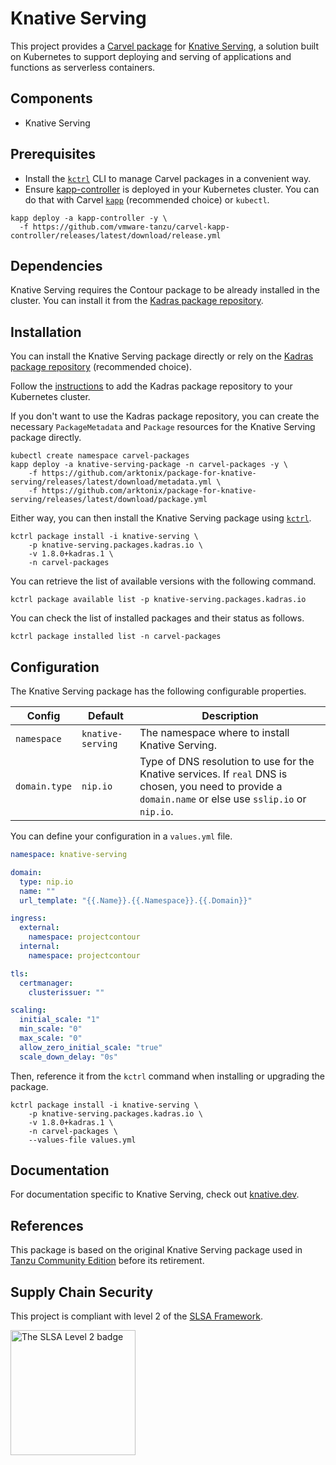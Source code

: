 # Knative Serving

This project provides a [Carvel package](https://carvel.dev/kapp-controller/docs/latest/packaging) for [Knative Serving](https://knative.dev/docs/serving), a solution built on Kubernetes to support deploying and serving of applications and functions as serverless containers.

## Components

* Knative Serving

## Prerequisites

* Install the [`kctrl`](https://carvel.dev/kapp-controller/docs/latest/install/#installing-kapp-controller-cli-kctrl) CLI to manage Carvel packages in a convenient way.
* Ensure [kapp-controller](https://carvel.dev/kapp-controller) is deployed in your Kubernetes cluster. You can do that with Carvel
[`kapp`](https://carvel.dev/kapp/docs/latest/install) (recommended choice) or `kubectl`.

```shell
kapp deploy -a kapp-controller -y \
  -f https://github.com/vmware-tanzu/carvel-kapp-controller/releases/latest/download/release.yml
```

## Dependencies

Knative Serving requires the Contour package to be already installed in the cluster. You can install it
from the [Kadras package repository](https://github.com/arktonix/carvel-packages).

## Installation

You can install the Knative Serving package directly or rely on the [Kadras package repository](https://github.com/arktonix/carvel-packages)
(recommended choice).

Follow the [instructions](https://github.com/arktonix/carvel-packages) to add the Kadras package repository to your Kubernetes cluster.

If you don't want to use the Kadras package repository, you can create the necessary `PackageMetadata` and
`Package` resources for the Knative Serving package directly.

```shell
kubectl create namespace carvel-packages
kapp deploy -a knative-serving-package -n carvel-packages -y \
    -f https://github.com/arktonix/package-for-knative-serving/releases/latest/download/metadata.yml \
    -f https://github.com/arktonix/package-for-knative-serving/releases/latest/download/package.yml
```

Either way, you can then install the Knative Serving package using [`kctrl`](https://carvel.dev/kapp-controller/docs/latest/install/#installing-kapp-controller-cli-kctrl).

```shell
kctrl package install -i knative-serving \
    -p knative-serving.packages.kadras.io \
    -v 1.8.0+kadras.1 \
    -n carvel-packages
```

You can retrieve the list of available versions with the following command.

```shell
kctrl package available list -p knative-serving.packages.kadras.io
```

You can check the list of installed packages and their status as follows.

```shell
kctrl package installed list -n carvel-packages
```

## Configuration

The Knative Serving package has the following configurable properties.

| Config | Default | Description |
|-------|-------------------|-------------|
| `namespace` | `knative-serving` | The namespace where to install Knative Serving. |
| `domain.type` | `nip.io` | Type of DNS resolution to use for the Knative services. If `real` DNS is chosen, you need to provide a `domain.name` or else use `sslip.io` or `nip.io`. |

You can define your configuration in a `values.yml` file.

```yaml
namespace: knative-serving

domain:
  type: nip.io
  name: ""
  url_template: "{{.Name}}.{{.Namespace}}.{{.Domain}}"

ingress:
  external:
    namespace: projectcontour
  internal:
    namespace: projectcontour

tls:
  certmanager:
    clusterissuer: ""

scaling:
  initial_scale: "1"
  min_scale: "0"
  max_scale: "0"
  allow_zero_initial_scale: "true"
  scale_down_delay: "0s"
```

Then, reference it from the `kctrl` command when installing or upgrading the package.

```shell
kctrl package install -i knative-serving \
    -p knative-serving.packages.kadras.io \
    -v 1.8.0+kadras.1 \
    -n carvel-packages \
    --values-file values.yml
```

## Documentation

For documentation specific to Knative Serving, check out [knative.dev](https://knative.dev).

## References

This package is based on the original Knative Serving package used in [Tanzu Community Edition](https://github.com/vmware-tanzu/community-edition) before its retirement.

## Supply Chain Security

This project is compliant with level 2 of the [SLSA Framework](https://slsa.dev).

<img src="https://slsa.dev/images/SLSA-Badge-full-level2.svg" alt="The SLSA Level 2 badge" width=200>
